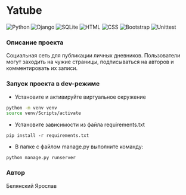 # Yatube
![Python](https://img.shields.io/badge/-Python-3776AB?style=flat&logo=python&logoColor=white) 
![Django](https://img.shields.io/badge/-Django-092E20?style=flat&logo=django&logoColor=white) 
![SQLite](https://img.shields.io/badge/-SQLite-003B57?style=flat&logo=sqlite&logoColor=white) 
![HTML](https://img.shields.io/badge/-HTML-E34F26?style=flat&logo=html5&logoColor=white) 
![CSS](https://img.shields.io/badge/-CSS-1572B6?style=flat&logo=css3&logoColor=white) 
![Bootstrap](https://img.shields.io/badge/-Bootstrap-7952B3?style=flat&logo=bootstrap&logoColor=white) 
![Unittest](https://img.shields.io/badge/-Unittest-0E8EE9?style=flat&logo=python&logoColor=white)
### Описание проекта
Социальная сеть для публикации личных дневников. 
Пользователи могут заходить на чужие страницы, подписываться на авторов и комментировать их записи.
### Запуск проекта в dev-режиме
- Установите и активируйте виртуальное окружение
```sh
python -m venv venv
source venv/Scripts/activate
```
- Установите зависимости из файла requirements.txt
```
pip install -r requirements.txt
``` 
- В папке с файлом manage.py выполните команду:
```
python manage.py runserver
```
### Автор
Белянский Ярослав
